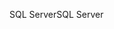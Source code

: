 <span data-ttu-id="db8a9-101">SQL Server</span><span class="sxs-lookup"><span data-stu-id="db8a9-101">SQL Server</span></span>